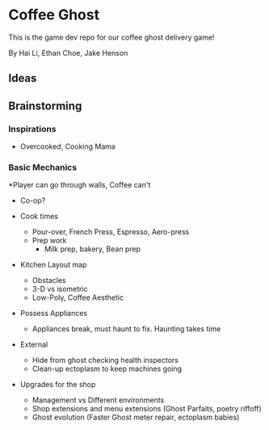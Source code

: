 # Coffee Ghost
This is the game dev repo for our coffee ghost delivery game! 



By Hai Li, Ethan Choe, Jake Henson 

## Ideas 

## Brainstorming
### Inspirations
  * Overcooked, Cooking Mama
### Basic Mechanics
  *Player can go through walls, Coffee can't
  * Co-op?
  * Cook times
    * Pour-over, French Press, Espresso, Aero-press
    * Prep work
      * Milk prep, bakery, Bean prep
  * Kitchen Layout map
    * Obstacles
    * 3-D vs isometric
    * Low-Poly, Coffee Aesthetic
    
  * Possess Appliances
    * Appliances break, must haunt to fix. Haunting takes time
  * External
    * Hide from ghost checking health inspectors
    * Clean-up ectoplasm to keep machines going
  * Upgrades for the shop
    * Management vs Different environments
    * Shop extensions and menu extensions (Ghost Parfaits, poetry riffoff)
    * Ghost evolution (Faster Ghost meter repair, ectoplasm babies)

  
  

